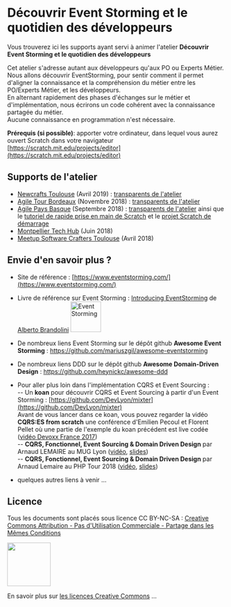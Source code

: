# Découvrir Event Storming et le quotidien des développeurs

Vous trouverez ici les supports ayant servi à animer l'atelier **Découvrir Event Storming et le quotidien des développeurs**


Cet atelier s'adresse autant aux développeurs qu'aux PO ou Experts Métier.  
Nous allons découvrir EventStorming, pour sentir comment il permet d'aligner la connaissance et la compréhension du métier entre les PO/Experts Métier, et les développeurs.  
En alternant rapidement des phases d'échanges sur le métier et d'implémentation, nous écrirons un code cohérent avec la connaissance partagée du métier.  
Aucune connaissance en programmation n'est nécessaire.

**Prérequis (si possible)**: apporter votre ordinateur, dans lequel vous aurez ouvert Scratch dans votre navigateur [https://scratch.mit.edu/projects/editor](https://scratch.mit.edu/projects/editor)


<!--Cet atelier s'adresse aussi bien à un développeur, un Product Owner qu'à un expert métier.   
En alternant rapidement des phases d'échanges sur le métier et d'implémentation, nous allons :   
- Découvrir EventStorming  
- Sentir comment il permet d'aligner la compréhension des Product Owners, des Experts Métiers et des Programmeurs  
- Voir comment écrire un code cohérent avec la vision partagée du métier  
- Bien nous amuser ...-->


## Supports de l'atelier

* [Newcrafts Toulouse](https://toulouse.ncrafts.io/) (Avril 2019) : [transparents de l'atelier](slides/EventStorming_FromScratch_NCraftsTlse_2019.pdf)  
* [Agile Tour Bordeaux](http://agiletourbordeaux.fr/) (Novembre 2018) : [transparents de l'atelier](slides/EventStorming_FromScratch_Atbdx_2018.pdf)  
* [Agile Pays Basque](http://agile-paysbasque.fr/) (Septembre 2018) : [transparents de l'atelier](slides/EventStorming_FromScratch_AgilePB_2018.pdf)  ainsi que le [tutoriel de rapide prise en main de Scratch](tutoScratch/Tutoriel_PriseEnMainScratch.pdf) et le [projet Scratch de démarrage](tutoScratch/starting_ES.sb3)
* [Montpellier Tech Hub](https://www.evensi.fr/atelier-event-storming-14-juin-2018-salle-faubourg/258626745) (Juin 2018)
* [Meetup Software Crafters Toulouse](https://www.meetup.com/Software-Crafters-Toulouse/events/249599461/) (Avril 2018)


## Envie d'en savoir plus ?

* Site de référence : [https://www.eventstorming.com/](https://www.eventstorming.com/)

* Livre de référence sur Event Storming : [Introducing EventStorming](https://www.eventstorming.com/book) de [Alberto Brandolini](https://twitter.com/ziobrando) <img src="https://s3.amazonaws.com/titlepages.leanpub.com/introducing_eventstorming/hero?1534150021" alt="Event Storming" width="70"> 

* De nombreux liens Event Storming sur le dépôt github **Awesome Event Storming** : https://github.com/mariuszgil/awesome-eventstorming

* De nombreux liens DDD sur le dépôt github **Awesome Domain-Driven Design** : https://github.com/heynickc/awesome-ddd


* Pour aller plus loin dans l'implémentation CQRS et Event Sourcing :  
-- Un **koan** pour découvrir CQRS et Event Sourcing à partir d'un Event Storming : [https://github.com/DevLyon/mixter](https://github.com/DevLyon/mixter)  
Avant de vous lancer dans ce koan, vous pouvez regarder la vidéo **CQRS:ES from scratch** une conférence d'Emilien Pecoul et Florent Pellet où une partie de l'exemple du koan précédent est live codée ([vidéo Devoxx France 2017](https://www.youtube.com/watch?v=S1V4t7SXXCU))  
-- **CQRS, Fonctionnel, Event Sourcing & Domain Driven Design** par Arnaud LEMAIRE au MUG Lyon ([vidéo](https://www.youtube.com/watch?v=6ZqQOMTWzYs), [slides](https://speakerdeck.com/lilobase/cqrs-fonctionel-event-sourcing-and-domain-driven-design-mug-lyon-2017))  
-- **CQRS, Fonctionnel, Event Sourcing & Domain Driven Design** par Arnaud Lemaire au PHP Tour 2018 ([vidéo](https://www.youtube.com/watch?v=qBLtZN3p3FU), [slides](https://speakerdeck.com/lilobase/ddd-and-cqrs-php-tour-2018))

<!-- à voir :
https://www.youtube.com/ watch?v=zxa4y6eJj_g 
https://www.youtube.com/watch?v=m9tXT_q5odA -->
	


* quelques autres liens à venir ... 



## Licence
Tous les documents sont placés sous licence CC BY-NC-SA :  [Creative Commons
Attribution - Pas d'Utilisation Commerciale - Partage dans les Mêmes Conditions](https://creativecommons.org/licenses/by-nc-sa/4.0/)

<img src="https://licensebuttons.net/l/by-nc-sa/3.0/88x31.png" width="100">

En savoir plus sur [les licences Creative Commons](https://creativecommons.org/licenses/?lang=fr-FR) ...
